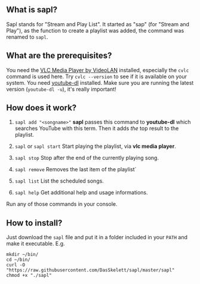 ## What is sapl?
Sapl stands for "Stream and Play List".
It started as "sap" (for "Stream and Play"), as the function to create a playlist was added, the command was renamed to `sapl`.

## What are the prerequisites?

You need the [VLC Media Player by VideoLAN](http://www.videolan.org/vlc/) installed, especially the `cvlc` command is used here. Try `cvlc --version` to see if it is available on your system. You need [youtube-dl](http://ytdl-org.github.io/youtube-dl/) installed. Make sure you are running the latest version (`youtube-dl -u`), it's really important!

## How does it work?
1) `sapl add "<songname>"`
    **sapl** passes this command to **youtube-dl** which searches YouTube with this term.
    Then it adds *the* top result to the playlist.

2) `sapl` or `sapl start`
    Start playing the playlist, via **vlc media player**.

3) `sapl stop`
    Stop after the end of the currently playing song.

4) `sapl remove`
    Removes the last item of the playlist`

5) `sapl list`
    List the scheduled songs.

6) `sapl help`
    Get additional help and usage informations.
   

Run any of those commands in your console.


## How to install?
Just download the `sapl` file and put it in a folder included in your `PATH` and make it executable.
E.g.
```
mkdir ~/bin/
cd ~/bin/
curl -O "https://raw.githubusercontent.com/DasSkelett/sapl/master/sapl"
chmod +x "./sapl"
```
